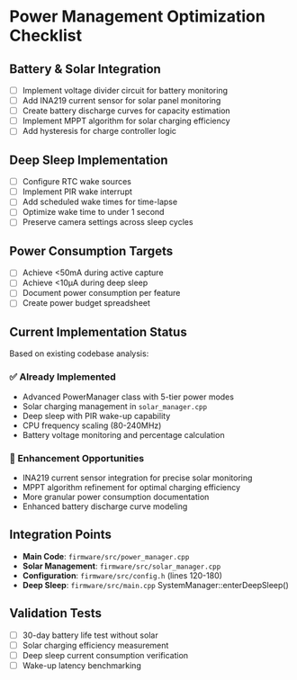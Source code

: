 # Power Management Optimization Checklist

## Battery & Solar Integration
- [ ] Implement voltage divider circuit for battery monitoring
- [ ] Add INA219 current sensor for solar panel monitoring
- [ ] Create battery discharge curves for capacity estimation
- [ ] Implement MPPT algorithm for solar charging efficiency
- [ ] Add hysteresis for charge controller logic

## Deep Sleep Implementation
- [ ] Configure RTC wake sources
- [ ] Implement PIR wake interrupt
- [ ] Add scheduled wake times for time-lapse
- [ ] Optimize wake time to under 1 second
- [ ] Preserve camera settings across sleep cycles

## Power Consumption Targets
- [ ] Achieve <50mA during active capture
- [ ] Achieve <10µA during deep sleep
- [ ] Document power consumption per feature
- [ ] Create power budget spreadsheet

## Current Implementation Status
Based on existing codebase analysis:

### ✅ Already Implemented
- Advanced PowerManager class with 5-tier power modes
- Solar charging management in `solar_manager.cpp`
- Deep sleep with PIR wake-up capability
- CPU frequency scaling (80-240MHz)
- Battery voltage monitoring and percentage calculation

### 🔄 Enhancement Opportunities
- INA219 current sensor integration for precise solar monitoring
- MPPT algorithm refinement for optimal charging efficiency
- More granular power consumption documentation
- Enhanced battery discharge curve modeling

## Integration Points
- **Main Code**: `firmware/src/power_manager.cpp`
- **Solar Management**: `firmware/src/solar_manager.cpp`
- **Configuration**: `firmware/src/config.h` (lines 120-180)
- **Deep Sleep**: `firmware/src/main.cpp` SystemManager::enterDeepSleep()

## Validation Tests
- [ ] 30-day battery life test without solar
- [ ] Solar charging efficiency measurement
- [ ] Deep sleep current consumption verification
- [ ] Wake-up latency benchmarking
